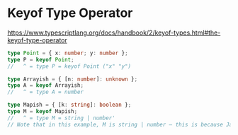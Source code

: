# Keyof Type Operator

https://www.typescriptlang.org/docs/handbook/2/keyof-types.html#the-keyof-type-operator

```typescript
type Point = { x: number; y: number };
type P = keyof Point;
//   ^ = type P = keyof Point ("x" "y")

type Arrayish = { [n: number]: unknown };
type A = keyof Arrayish;
//   ^ = type A = number

type Mapish = { [k: string]: boolean };
type M = keyof Mapish;
//   ^ = type M = string | number'
// Note that in this example, M is string | number — this is because JavaScript object keys are always coerced to a string, so obj[0] is always the same as obj["0"].
```
